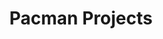 ---
layout: post
title: Pacman Projects
categories: [university]
tags: [crawler, wrapper, luce, java, freebase]
fullview: true
icon: fa fa-table fa-lg
---